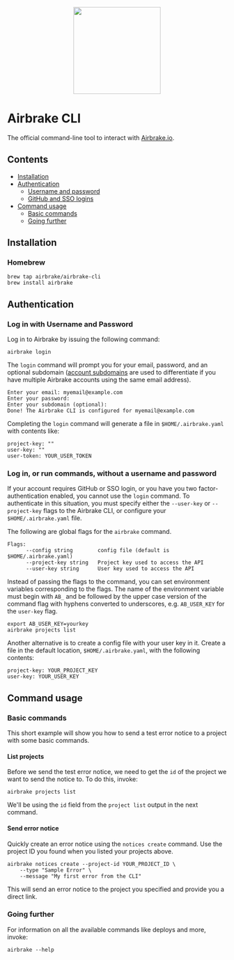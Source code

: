 <p align="center">
  <img src="https://airbrake-github-assets.s3.amazonaws.com/brand/airbrake-full-logo.png" width="200">
</p>

# Airbrake CLI

The official command-line tool to interact with [Airbrake.io](https://airbrake.io/).

## Contents
- [Installation](#installation)
- [Authentication](#authentication)
  - [Username and password](#log-in-with-username-and-password)
  - [GitHub and SSO logins](#log-in-or-run-commands-without-a-username-and-password)
- [Command usage](#command-usage)
  - [Basic commands](#basic-commands)
  - [Going further](#going-further)

## Installation

### Homebrew

```
brew tap airbrake/airbrake-cli
brew install airbrake
```

## Authentication

### Log in with Username and Password

Log in to Airbrake by issuing the following command:

```
airbrake login
```

The `login` command will prompt you for your email, password, and an optional subdomain ([account subdomains](https://airbrake.io/docs/airbrake-faq/what-is-my-subdomain/) are used to differentiate if you have multiple Airbrake accounts using the same email address).

```
Enter your email: myemail@example.com
Enter your password:
Enter your subdomain (optional):
Done! The Airbrake CLI is configured for myemail@example.com
```

Completing the `login` command will generate a file in `$HOME/.airbrake.yaml` with contents like:

```
project-key: ""
user-key: ""
user-token: YOUR_USER_TOKEN
```
### Log in, or run commands, without a username and password

If your account requires GitHub or SSO login, or you have you two factor-authentication enabled, you cannot use the `login` command. To authenticate in this situation, you must specify either the `--user-key` or `--project-key` flags to the Airbrake CLI, or configure your `$HOME/.airbrake.yaml` file.

The following are global flags for the `airbrake` command.

```
Flags:
      --config string        config file (default is $HOME/.airbrake.yaml)
      --project-key string   Project key used to access the API
      --user-key string      User key used to access the API
```

Instead of passing the flags to the command, you can set environment variables corresponding to the flags. The name of the environment variable must begin with `AB_` and be followed by the upper case version of the command flag with hyphens converted to underscores, e.g. `AB_USER_KEY` for the `user-key` flag.

```
export AB_USER_KEY=yourkey
airbrake projects list
```

Another alternative is to create a config file with your user key in it. Create a file in the default location, `$HOME/.airbrake.yaml`, with the following contents:

```
project-key: YOUR_PROJECT_KEY
user-key: YOUR_USER_KEY
```

## Command usage

### Basic commands

This short example will show you how to send a test error notice to a project with some basic commands.

#### List projects

Before we send the test error notice, we need to get the `id` of the project we want to send the notice to. To do this, invoke:

```
airbrake projects list
```

We'll be using the `id` field from the `project list` output in the next command.

#### Send error notice

Quickly create an error notice using the `notices create` command. Use the project ID you found when you listed your projects above.

```
airbrake notices create --project-id YOUR_PROJECT_ID \
    --type "Sample Error" \
    --message "My first error from the CLI"
```

This will send an error notice to the project you specified and provide you a direct link.

### Going further

For information on all the available commands like deploys and more, invoke:

```
airbrake --help
```
